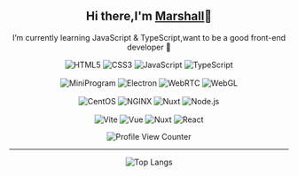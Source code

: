 <p align="center">
 <h2 align="center">Hi there,I'm <a href="https://www.naiquoy.com">Marshall</a>👋</h2>
 <p align="center">I’m currently learning JavaScript & TypeScript,want to be a good front-end developer 🥰  </p>
</p>

<!-- ### Hi there,I'm [Marshall](https://www.naiquoy.com)  :wave: -->

<p align="center">
   <img src="https://img.shields.io/badge/-HTML5-red?logo=html5&logoColor=white" align="center" alt="HTML5" />
   <img src="https://img.shields.io/badge/-CSS3-blue?logo=css3&logoColor=white" align="center" alt="CSS3" />
   <img src="https://img.shields.io/badge/-JavaScript-yellow?logo=javascript&logoColor=white" align="center" alt="JavaScript" />
   <img src="https://img.shields.io/badge/-TypeScript-blue?logo=typescript&logoColor=white" align="center" alt="TypeScript" />
</p>

<p align="center">
   <img src="https://img.shields.io/badge/-MiniProgram-07c160?logo=wechat&logoColor=white" align="center" alt="MiniProgram" />
   <img src="https://img.shields.io/badge/-Electron-47848f?logo=electron&logoColor=white" align="center" alt="Electron" />
   <img src="https://img.shields.io/badge/-WebRTC-333333?logo=WebRTC&logoColor=white" align="center" alt="WebRTC" />
   <img src="https://img.shields.io/badge/-WebGL-990000?logo=WebGL&logoColor=white" align="center" alt="WebGL" />
</p>

<p align="center">
   <img src="https://img.shields.io/badge/-CentOS-262577?logo=CentOS" align="center" alt="CentOS" />
   <img src="https://img.shields.io/badge/-NGINX-009639?logo=NGINX" align="center" alt="NGINX" />
   <img src="https://img.shields.io/badge/-Vim-019733?logo=Vim" align="center" alt="Nuxt" />
   <img src="https://img.shields.io/badge/-Node.js-333333?logo=Node.js" align="center" alt="Node.js" />
</p>


<p align="center">
   <img src="https://img.shields.io/badge/-Vite-34495e?logo=vite" align="center" alt="Vite" />
   <img src="https://img.shields.io/badge/-Vue-34495e?logo=vue.js" align="center" alt="Vue" />
   <img src="https://img.shields.io/badge/-Nuxt-34495e?logo=Nuxt.js" align="center" alt="Nuxt" />
   <img src="https://img.shields.io/badge/-React-34495e?logo=React" align="center" alt="React" />
</p>


<p align="center">
   <img src="https://komarev.com/ghpvc/?username=xy2002" align="center" alt="Profile View Counter" />
</p>

<!--
![HTML5](https://img.shields.io/badge/-HTML5-red?logo=html5&logoColor=white)
![CSS3](https://img.shields.io/badge/-CSS3-blue?logo=css3&logoColor=white)
![JavaScript](https://img.shields.io/badge/-JavaScript-yellow?logo=javascript&logoColor=white)
![TypeScript](https://img.shields.io/badge/-TypeScript-blue?logo=typescript&logoColor=white)  
![Vite](https://img.shields.io/badge/-Vite-white?logo=vite)
![Vue](https://img.shields.io/badge/-Vue-34495e?logo=vue.js)
![Nuxt](https://img.shields.io/badge/-Nuxt-34495e?logo=Nuxt.js)  
![React](https://img.shields.io/badge/-React-282c34?logo=react)
![MiniProgram](https://img.shields.io/badge/-MiniProgram-07c160?logo=wechat&logoColor=white)
![Electron](https://img.shields.io/badge/-Electron-47848f?logo=electron&logoColor=white)  
![Profile View Counter](https://komarev.com/ghpvc/?username=xy2002)
-->
***

<p align="center">
   <img src="https://github-readme-stats.vercel.app/api/top-langs/?username=Xy2002&layout=compact&hide=html" align="center" alt="Top Langs" />
</p>
<!-- <p align="center">
   <img src="https://github-readme-stats.vercel.app/api?username=Xy2002&show_icons=true&count_private=true&theme=vue" align="center" alt="GitHub stats" />
</p>
 -->

<!--

[![Top Langs](https://github-readme-stats.vercel.app/api/top-langs/?username=Xy2002&layout=compact&hide=html)](https://github.com/anuraghazra/github-readme-stats)
![Anurag's GitHub stats](https://github-readme-stats.vercel.app/api?username=Xy2002&show_icons=true&count_private=true&theme=vue)  

**Xy2002/Xy2002** is a ✨ _special_ ✨ repository because its `README.md` (this file) appears on your GitHub profile.

Here are some ideas to get you started:

- 🔭 I’m currently working on ...
- 🌱 I’m currently learning ...
- 👯 I’m looking to collaborate on ...
- 🤔 I’m looking for help with ...
- 💬 Ask me about ...
- 📫 How to reach me: ...
- 😄 Pronouns: ...
- ⚡ Fun fact: ...
-->
